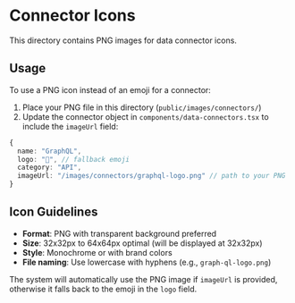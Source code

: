 # Connector Icons

This directory contains PNG images for data connector icons.

## Usage

To use a PNG icon instead of an emoji for a connector:

1. Place your PNG file in this directory (`public/images/connectors/`)
2. Update the connector object in `components/data-connectors.tsx` to include the `imageUrl` field:

```typescript
{
  name: "GraphQL",
  logo: "🔗", // fallback emoji
  category: "API",
  imageUrl: "/images/connectors/graphql-logo.png" // path to your PNG
}
```

## Icon Guidelines

- **Format**: PNG with transparent background preferred
- **Size**: 32x32px to 64x64px optimal (will be displayed at 32x32px)
- **Style**: Monochrome or with brand colors
- **File naming**: Use lowercase with hyphens (e.g., `graph-ql-logo.png`)

The system will automatically use the PNG image if `imageUrl` is provided, otherwise it falls back to the emoji in the `logo` field.

